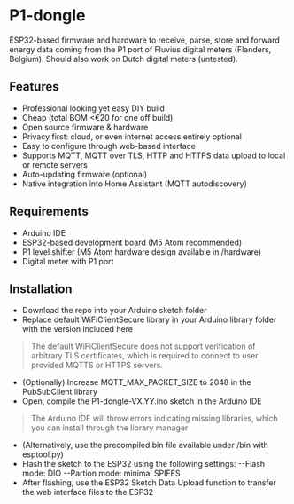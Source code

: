 # P1-dongle
ESP32-based firmware and hardware to receive, parse, store and forward energy data coming from the P1 port of Fluvius digital meters (Flanders, Belgium). Should also work on Dutch digital meters (untested).

## Features
- Professional looking yet easy DIY build
- Cheap (total BOM <€20 for one off build)
- Open source firmware & hardware
- Privacy first: cloud, or even internet access entirely optional
- Easy to configure through web-based interface
- Supports MQTT, MQTT over TLS, HTTP and HTTPS data upload to local or remote servers
- Auto-updating firmware (optional)
- Native integration into Home Assistant (MQTT autodiscovery)

## Requirements
- Arduino IDE
- ESP32-based development board (M5 Atom recommended)
- P1 level shifter (M5 Atom hardware design available in /hardware)
- Digital meter with P1 port

## Installation
- Download the repo into your Arduino sketch folder
- Replace default WiFiClientSecure library in your Arduino library folder with the version included here
> The default WiFiClientSecure does not support verification of arbitrary TLS certificates,
> which is required to connect to user provided MQTTS or HTTPS servers. 
- (Optionally) Increase MQTT_MAX_PACKET_SIZE to 2048 in the PubSubClient library
- Open, compile the P1-dongle-VX.YY.ino sketch in the Arduino IDE
> The Arduino IDE will throw errors indicating missing libraries, which you can 
> install through the library manager
- (Alternatively, use the precompiled bin file available under /bin with esptool.py)
- Flash the sketch to the ESP32 using the following settings:
--Flash mode: DIO
--Partion mode: minimal SPIFFS
- After flashing, use the ESP32 Sketch Data Upload function to transfer the web interface files to the ESP32
